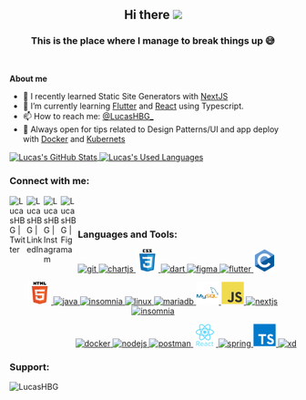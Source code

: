 <h2 align="center">Hi there <img src="https://media.giphy.com/media/hvRJCLFzcasrR4ia7z/giphy.gif" width="25px"/> </h3> 
<h3 align="center">This is the place where I manage to break things up 😅</h3> 

<br />

**About me**
    
- 🔭 I recently learned Static Site Generators with [NextJS][nextjs]
- 🌱 I’m currently learning [Flutter][flutter] and [React][react] using Typescript.
- 📫 How to reach me: [@LucasHBG_][twitter]
- 💬 Always open for tips related to Design Patterns/UI and app deploy with [Docker][docker] and [Kubernets][kubernets]

<!--- Deactivated for now
📊 **This week I spent my time on**

![Wwakatime stats](https://github-readme-stats-taupe-two.vercel.app/api/wakatime?username=lucashbg&theme=dark&hide_title=true&hide_border=true&langs_count=5)
--->

<a href="https://github.com/LucasHBG">
    <img align="center" src="https://github-readme-stats.vercel.app/api?username=lucashbg&show_icons=true&hide_border=true&&count_private=true&include_all_commits=true&hide=issues&theme=radical" alt="Lucas's GitHub Stats" />
</a>

<a href="https://github.com/LucasHBG">
    <img align="center" src="https://github-readme-stats.vercel.app/api/top-langs/?username=lucashbg&layout=compact&hide_border=true&theme=radical" alt="Lucas's Used Languages" />
</a>

### Connect with me:

[<img align="left" alt="LucasHBG | Twitter" width="30px"   src="https://www.vectorlogo.zone/logos/twitter/twitter-official.svg" />][twitter]
[<img align="left" alt="LucasHBG | LinkedIn" width="30px"  src="https://www.vectorlogo.zone/logos/linkedin/linkedin-icon.svg" />][linkedin]
[<img align="left" alt="LucasHBG | Instagram" width="30px" src="https://www.vectorlogo.zone/logos/instagram/instagram-icon.svg" />][instagram]
[<img align="left" alt="LucasHBG | Figma"     width="30px" src="https://www.vectorlogo.zone/logos/figma/figma-icon.svg" />][figma]

<br />
<br />

### Languages and Tools:
<p align="left"> 
    <a href="https://git-scm.com/" target="_blank"> <img src="https://www.vectorlogo.zone/logos/git-scm/git-scm-icon.svg" alt="git" width="40" height="40"/> </a> 
    <a href="https://www.chartjs.org" target="_blank"> <img src="https://www.chartjs.org/media/logo-title.svg" alt="chartjs" width="40" height="40"/> </a> 
    <a href="https://www.w3schools.com/css/" target="_blank"> <img src="https://raw.githubusercontent.com/devicons/devicon/master/icons/css3/css3-original-wordmark.svg" alt="css3" width="40" height="40"/> </a> 
    <a href="https://dart.dev" target="_blank"> <img src="https://www.vectorlogo.zone/logos/dartlang/dartlang-icon.svg" alt="dart" width="40" height="40"/> </a> 
    <a href="https://www.figma.com/" target="_blank"> <img src="https://www.vectorlogo.zone/logos/figma/figma-icon.svg" alt="figma" width="40" height="40"/> </a>
    <a href="https://flutter.dev" target="_blank"> <img src="https://www.vectorlogo.zone/logos/flutterio/flutterio-icon.svg" alt="flutter" width="40" height="40"/> </a> 
    <a href="https://www.cprogramming.com/" target="_blank"> <img src="https://raw.githubusercontent.com/devicons/devicon/master/icons/c/c-original.svg" alt="c" width="40" height="40"/> </a>
</p>

<p align="center">
        <a href="https://www.w3.org/html/" target="_blank"> <img src="https://raw.githubusercontent.com/devicons/devicon/master/icons/html5/html5-original-wordmark.svg" alt="html5" width="40" height="40"/> </a> 
        <a href="https://www.java.com" target="_blank"> <img src="https://www.vectorlogo.zone/logos/java/java-icon.svg" alt="java" width="40" height="40"/> </a>
        <a href="https://insomnia.rest" target="_blank"> <img src="https://raw.githubusercontent.com/gilbarbara/logos/master/logos/insomnia.svg" alt="insomnia" width="40" height="40"/> </a>
        <a href="https://www.linux.org/" target="_blank"> <img src="https://www.vectorlogo.zone/logos/linux/linux-icon.svg" alt="linux" width="40" height="40"/> </a> 
        <a href="https://mariadb.org/" target="_blank"> <img src="https://www.vectorlogo.zone/logos/mariadb/mariadb-icon.svg" alt="mariadb" width="40" height="40"/> </a> 
        <a href="https://www.mysql.com/" target="_blank"> <img src="https://raw.githubusercontent.com/devicons/devicon/master/icons/mysql/mysql-original-wordmark.svg" alt="mysql" width="40" height="40"/> </a>
        <a href="https://developer.mozilla.org/en-US/docs/Web/JavaScript" target="_blank"> <img src="https://raw.githubusercontent.com/devicons/devicon/master/icons/javascript/javascript-original.svg" alt="javascript" width="40" height="40"/> </a> 
        <a href="https://nextjs.org/" target="_blank"> <img src="https://cdn.worldvectorlogo.com/logos/nextjs-3.svg" alt="nextjs" width="40" height="40"/> </a>
        <a href="https://archlinux.org/" target="_blank"> <img src="https://www.vectorlogo.zone/logos/archlinux/archlinux-icon.svg" alt="insomnia" width="40" height="40"/> </a>
    </p>    
    <p align="right">
            <a href="https://www.docker.com" target="_blank"> <img src="https://www.vectorlogo.zone/logos/docker/docker-tile.svg" alt="docker" width="40" height="40" </a>
            <a href="https://nodejs.org" target="_blank"> <img src="https://www.vectorlogo.zone/logos/nodejs/nodejs-icon.svg" alt="nodejs" width="40" height="40"/> </a> 
            <a href="https://postman.com" target="_blank"> <img src="https://www.vectorlogo.zone/logos/getpostman/getpostman-icon.svg" alt="postman" width="40" height="40"/> </a> 
            <a href="https://reactjs.org/" target="_blank"> <img src="https://raw.githubusercontent.com/devicons/devicon/master/icons/react/react-original-wordmark.svg" alt="react" width="40" height="40"/> </a>
            <a href="https://spring.io/" target="_blank"> <img src="https://www.vectorlogo.zone/logos/springio/springio-icon.svg" alt="spring" width="40" height="40"/> </a> 
            <a href="https://www.typescriptlang.org/" target="_blank"> <img src="https://raw.githubusercontent.com/devicons/devicon/master/icons/typescript/typescript-original.svg" alt="typescript" width="40" height="40"/> </a> 
            <a href="https://www.adobe.com/products/xd.html" target="_blank"> <img src="https://cdn.worldvectorlogo.com/logos/adobe-xd.svg" alt="xd" width="40" height="40"/> </a> 
        </p>

<h3 align="left">Support:</h3>
<p>
    <a href="https://www.buymeacoffee.com/LucasHBG"> 
        <img align="left" src="https://cdn.buymeacoffee.com/buttons/v2/default-yellow.png" height="50" width="210" alt="LucasHBG" />
    </a>
</p>

<br><br>

[react]:        https://create-react-app.dev/docs/adding-typescript/
[figma]:        https://www.figma.com/@lucashbg
[nextjs]:       https://nextjs.org
[docker]:       https://www.docker.com
[flutter]:      https://flutter.dev
[twitter]:      https://twitter.com/LucasHBG_
[linkedin]:     https://www.linkedin.com/in/lucashbg/
[kubernets]:    https://kubernetes.io
[instagram]:    https://www.instagram.com/lucashbg/
